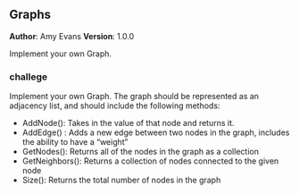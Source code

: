 ## Graphs
**Author**: Amy Evans
**Version**: 1.0.0

Implement your own Graph. 

### challege
Implement your own Graph. The graph should be represented as an adjacency list, and should include the following methods:

- AddNode(): Takes in the value of that node and returns it.
- AddEdge() : Adds a new edge between two nodes in the graph, includes  the ability to have a “weight”
- GetNodes(): Returns all of the nodes in the graph as a collection 
- GetNeighbors(): Returns a collection of nodes connected to the given node
- Size(): Returns the total number of nodes in the graph

#

